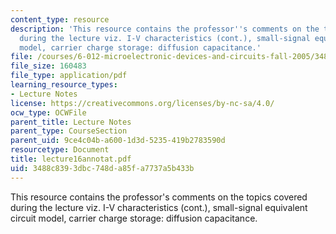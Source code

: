 ```yaml
---
content_type: resource
description: 'This resource contains the professor''s comments on the topics covered
  during the lecture viz. I-V characteristics (cont.), small-signal equivalent circuit
  model, carrier charge storage: diffusion capacitance.'
file: /courses/6-012-microelectronic-devices-and-circuits-fall-2005/3488c8393dbc748da85fa7737a5b433b_lecture16annotat.pdf
file_size: 160483
file_type: application/pdf
learning_resource_types:
- Lecture Notes
license: https://creativecommons.org/licenses/by-nc-sa/4.0/
ocw_type: OCWFile
parent_title: Lecture Notes
parent_type: CourseSection
parent_uid: 9ce4c04b-a600-1d3d-5235-419b2783590d
resourcetype: Document
title: lecture16annotat.pdf
uid: 3488c839-3dbc-748d-a85f-a7737a5b433b
---
```

This resource contains the professor's comments on the topics covered during the lecture viz. I-V characteristics (cont.), small-signal equivalent circuit model, carrier charge storage: diffusion capacitance.